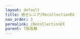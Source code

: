 ```yaml
---
layout: default
title: 極ゼレニア/RecollectionEX
nav_order: 3
permalink: /RecollectionEX
parent: 7版高難
---
```


